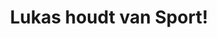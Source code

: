 ---
layout: archive
title: Lukas houdt van Sport!
description: Ik doe veel aan skaten, maar ben ook altijd in voor leuke nieuwe dingen. Boulderen. Survival run. Floorball tournooitje. Onderwaterhockey (yes it's a thing).
permalink: /sport
tag: sport
---